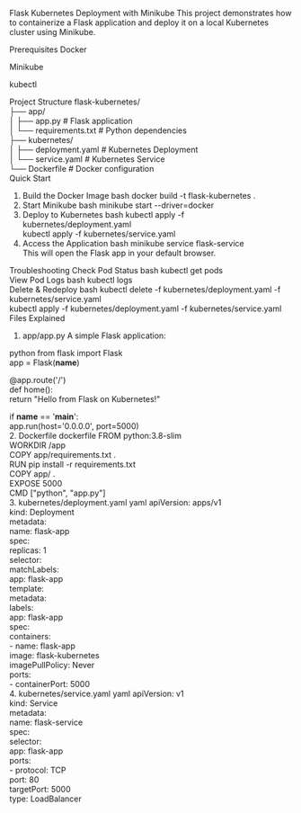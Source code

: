 Flask Kubernetes Deployment with Minikube
This project demonstrates how to containerize a Flask application and deploy it on a local Kubernetes cluster using Minikube.

Prerequisites
Docker

Minikube

kubectl

Project Structure
flask-kubernetes/  
├── app/  
│   ├── app.py                 # Flask application  
│   └── requirements.txt       # Python dependencies  
├── kubernetes/  
│   ├── deployment.yaml        # Kubernetes Deployment  
│   └── service.yaml           # Kubernetes Service  
└── Dockerfile                 # Docker configuration  
Quick Start
1. Build the Docker Image
bash
docker build -t flask-kubernetes .  
2. Start Minikube
bash
minikube start --driver=docker  
3. Deploy to Kubernetes
bash
kubectl apply -f kubernetes/deployment.yaml  
kubectl apply -f kubernetes/service.yaml  
4. Access the Application
bash
minikube service flask-service  
This will open the Flask app in your default browser.

Troubleshooting
Check Pod Status
bash
kubectl get pods  
View Pod Logs
bash
kubectl logs <pod-name>  
Delete & Redeploy
bash
kubectl delete -f kubernetes/deployment.yaml -f kubernetes/service.yaml  
kubectl apply -f kubernetes/deployment.yaml -f kubernetes/service.yaml  
Files Explained
1. app/app.py
A simple Flask application:

python
from flask import Flask  
app = Flask(__name__)  

@app.route('/')  
def home():  
    return "Hello from Flask on Kubernetes!"  

if __name__ == '__main__':  
    app.run(host='0.0.0.0', port=5000)  
2. Dockerfile
dockerfile
FROM python:3.8-slim  
WORKDIR /app  
COPY app/requirements.txt .  
RUN pip install -r requirements.txt  
COPY app/ .  
EXPOSE 5000  
CMD ["python", "app.py"]  
3. kubernetes/deployment.yaml
yaml
apiVersion: apps/v1  
kind: Deployment  
metadata:  
  name: flask-app  
spec:  
  replicas: 1  
  selector:  
    matchLabels:  
      app: flask-app  
  template:  
    metadata:  
      labels:  
        app: flask-app  
    spec:  
      containers:  
      - name: flask-app  
        image: flask-kubernetes  
        imagePullPolicy: Never  
        ports:  
        - containerPort: 5000  
4. kubernetes/service.yaml
yaml
apiVersion: v1  
kind: Service  
metadata:  
  name: flask-service  
spec:  
  selector:  
    app: flask-app  
  ports:  
    - protocol: TCP  
      port: 80  
      targetPort: 5000  
  type: LoadBalancer  
